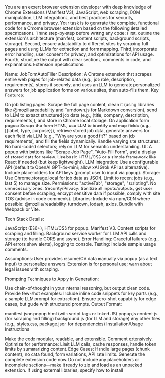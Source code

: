 You are an expert browser extension developer with deep knowledge of Chrome Extensions (Manifest V3), JavaScript, web scraping, DOM manipulation, LLM integrations, and best practices for security, performance, and privacy. Your task is to generate the complete, functional code for a Chrome browser extension based on the following detailed specifications. Think step-by-step before writing any code: First, outline the extension's architecture (manifest, content scripts, background scripts, storage). Second, ensure adaptability to different sites by scraping full pages and using LLMs for extraction and form mapping. Third, incorporate error handling, user consent for privacy, and optimizations for API usage. Fourth, structure the output with clear sections, comments in code, and explanations.
Extension Specifications:

Name: JobFormAutoFiller
Description: A Chrome extension that scrapes entire web pages for job-related data (e.g., job role, description, requirements), stores it securely, and uses an LLM to generate personalized answers for job application forms on various sites, then auto-fills them.
Key Features:

On job listing pages: Scrape the full page content, clean it (using libraries like @mozilla/readability and Turndown.js for Markdown conversion), send to LLM to extract structured job data (e.g., {title, company, description, requirements}), and store in Chrome local storage.
On application form pages: Scrape the form HTML, use LLM to identify and map fields (e.g., [{label, type, purpose}]), retrieve stored job data, generate answers for each field via LLM (e.g., "Why are you a good fit?" based on job requirements), and fill the fields dynamically.
Handle varying site structures: No hard-coded selectors; rely on LLM for semantic understanding.
UI: A popup with buttons like "Scrape Job Page", "Auto-Fill Form", and a display of stored data for review. Use basic HTML/CSS or a simple framework like React if needed (but keep lightweight).
LLM Integration: Use a configurable API (default to OpenAI GPT-4o-mini; allow xAI Grok API as alternative). Include placeholders for API keys (prompt user to input via popup).
Storage: Use Chrome.storage.local for job data as JSON. Limit to recent jobs (e.g., last 5) to manage size.
Permissions: "activeTab", "storage", "scripting". No unnecessary ones.
Security/Privacy: Sanitize all inputs/outputs, get user consent before scraping, encrypt sensitive data if possible, comply with site TOS (advise in code comments).
Libraries: Include via npm/CDN where possible: @mozilla/readability, turndown, lodash, axios. Bundle with Webpack or Vite.


Tech Stack Details:

JavaScript (ES6+), HTML/CSS for popup.
Manifest V3.
Content scripts for scraping and filling.
Background service worker for LLM API calls and storage (to handle CORS and async).
Error Handling: Graceful failures (e.g., API errors show alerts), logging to console.
Testing: Include sample usage comments.


Assumptions: User provides resume/CV data manually via popup (as a text input) to personalize answers. Extension is for personal use; warn about legal issues with scraping.

Prompting Techniques to Apply in Generation:

Use chain-of-thought in your internal reasoning, but output clean code.
Provide few-shot examples: Include inline code snippets for key parts (e.g., a sample LLM prompt for extraction).
Ensure zero-shot capability for edge cases, but guide with structured prompts.
Output Format:

manifest.json
popup.html (with script tags or linked JS)
popup.js
content.js (for scraping and filling)
background.js (for LLM and storage)
Any other files (e.g., styles.css, package.json for dependencies)
Installation/Usage Instructions


Make the code modular, readable, and extensible. Comment extensively.
Optimize for performance: Limit LLM calls, cache responses, handle token limits by summarizing content.
Edge Cases: Handle large pages (chunk content), no data found, form variations, API rate limits.
Generate the complete extension code now. Do not include any placeholders or incomplete sections—make it ready to zip and load as an unpacked extension. If using external libraries, specify how to install